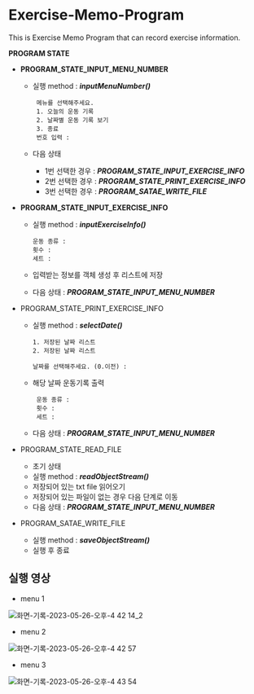 # Exercise-Memo-Program
This is Exercise Memo Program that can record exercise information.

**PROGRAM STATE**
- **PROGRAM_STATE_INPUT_MENU_NUMBER**
  -  실행 method : **_inputMenuNumber()_**
  
          메뉴를 선택해주세요.
          1. 오늘의 운동 기록
          2. 날짜별 운동 기록 보기
          3. 종료
          번호 입력 :
    
  -  다음 상태
      -  1번 선택한 경우 : _**PROGRAM_STATE_INPUT_EXERCISE_INFO**_
      -  2번 선택한 경우 : _**PROGRAM_STATE_PRINT_EXERCISE_INFO**_
      -  3번 선택한 경우 : _**PROGRAM_SATAE_WRITE_FILE**_

- **PROGRAM_STATE_INPUT_EXERCISE_INFO**
  - 실행 method : _**inputExerciseInfo()**_
  
        운동 종류 : 
        횟수 : 
        세트 : 
        
  - 입력받는 정보를 객체 생성 후 리스트에 저장
  - 다음 상태 : _**PROGRAM_STATE_INPUT_MENU_NUMBER**_
- PROGRAM_STATE_PRINT_EXERCISE_INFO
  - 실행 method : _**selectDate()**_
  
        1. 저장된 날짜 리스트
        2. 저장된 날짜 리스트
        
        날짜를 선택해주세요. (0.이전) : 
  
  - 해당 날짜 운동기록 출력     
    
         운동 종류 : 
         횟수 : 
         세트 : 
        
  - 다음 상태 : _**PROGRAM_STATE_INPUT_MENU_NUMBER**_
- PROGRAM_STATE_READ_FILE
  - 초기 상태
  - 실행 method : **_readObjectStream()_**
  - 저장되어 있는 txt file 읽어오기
  - 저장되어 있는 파일이 없는 경우 다음 단계로 이동
  - 다음 상태 : **_PROGRAM_STATE_INPUT_MENU_NUMBER_**
- PROGRAM_SATAE_WRITE_FILE
  - 실행 method : _**saveObjectStream()**_
  - 실행 후 종료
 

## 실행 영상


- menu 1

![화면-기록-2023-05-26-오후-4 42 14_2](https://github.com/PIYUJIN/Exercise-Memo-Program/assets/86800087/497c68ff-47bf-455e-8afe-4b1c9a265cff)

- menu 2

![화면-기록-2023-05-26-오후-4 42 57](https://github.com/PIYUJIN/Exercise-Memo-Program/assets/86800087/4c95861c-eafe-4521-85d1-266c50d941ba)

- menu 3

![화면-기록-2023-05-26-오후-4 43 54](https://github.com/PIYUJIN/Exercise-Memo-Program/assets/86800087/36872fde-5299-49c4-833c-251822d82479)


